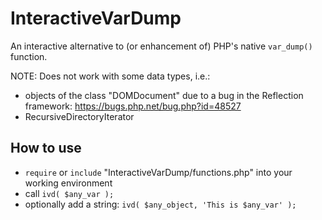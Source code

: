 # InteractiveVarDump
An interactive alternative to (or enhancement of) PHP's native `var_dump()` function.


NOTE: Does not work with some data types, i.e.:
- objects of the class "DOMDocument" due to a bug in the Reflection framework: https://bugs.php.net/bug.php?id=48527
- RecursiveDirectoryIterator

## How to use
- `require` or `include` "InteractiveVarDump/functions.php" into your working environment
- call `ivd( $any_var );`
- optionally add a string: `ivd( $any_object, 'This is $any_var' );`
